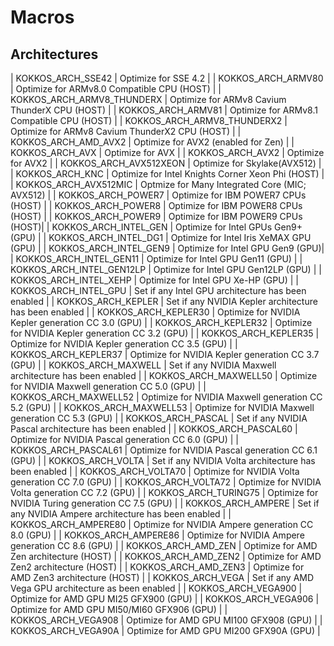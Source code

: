 # Macros


## Architectures
| KOKKOS_ARCH_SSE42 | Optimize for SSE 4.2 |
| KOKKOS_ARCH_ARMV80 | Optimize for ARMv8.0 Compatible CPU (HOST) |
| KOKKOS_ARCH_ARMV8_THUNDERX | Optimize for ARMv8 Cavium ThunderX CPU (HOST) |
| KOKKOS_ARCH_ARMV81 | Optimize for ARMv8.1 Compatible CPU (HOST) |
| KOKKOS_ARCH_ARMV8_THUNDERX2 | Optimize for ARMv8 Cavium ThunderX2 CPU (HOST) |
| KOKKOS_ARCH_AMD_AVX2 | Optimize for AVX2 (enabled for Zen) |
| KOKKOS_ARCH_AVX | Optimize for AVX |
| KOKKOS_ARCH_AVX2 | Optimize for AVX2 |
| KOKKOS_ARCH_AVX512XEON | Optimize for Skylake(AVX512) |
| KOKKOS_ARCH_KNC | Optimize for Intel Knights Corner Xeon Phi (HOST) |
| KOKKOS_ARCH_AVX512MIC | Optmize for Many Integrated Core (MIC; AVX512) |
| KOKKOS_ARCH_POWER7 | Optimize for IBM POWER7 CPUs (HOST) |
| KOKKOS_ARCH_POWER8 | Optimize for IBM POWER8 CPUs (HOST) |
| KOKKOS_ARCH_POWER9 | Optimize for IBM POWER9 CPUs (HOST)|
| KOKKOS_ARCH_INTEL_GEN | Optimize for Intel GPUs Gen9+ (GPU) |
| KOKKOS_ARCH_INTEL_DG1 | Optimize for Intel Iris XeMAX GPU (GPU) |
| KOKKOS_ARCH_INTEL_GEN9 | Optimize for Intel GPU Gen9 (GPU)|
| KOKKOS_ARCH_INTEL_GEN11 | Optimize for Intel GPU Gen11 (GPU) |
| KOKKOS_ARCH_INTEL_GEN12LP | Optimize for Intel GPU Gen12LP (GPU) |
| KOKKOS_ARCH_INTEL_XEHP | Optimize for Intel GPU Xe-HP (GPU) |
| KOKKOS_ARCH_INTEL_GPU | Set if any Intel GPU architecture has been enabled |
| KOKKOS_ARCH_KEPLER | Set if any NVIDIA Kepler architecture has been enabled |
| KOKKOS_ARCH_KEPLER30 | Optimize for NVIDIA Kepler generation CC 3.0 (GPU) |
| KOKKOS_ARCH_KEPLER32 | Optimize for NVIDIA Kepler generation CC 3.2 (GPU) |
| KOKKOS_ARCH_KEPLER35 | Optimize for NVIDIA Kepler generation CC 3.5 (GPU) |
| KOKKOS_ARCH_KEPLER37 | Optimize for NVIDIA Kepler generation CC 3.7 (GPU) |
| KOKKOS_ARCH_MAXWELL | Set if any NVIDIA Maxwell architecture has been enabled |
| KOKKOS_ARCH_MAXWELL50 | Optimize for NVIDIA Maxwell generation CC 5.0 (GPU) |
| KOKKOS_ARCH_MAXWELL52 | Optimize for NVIDIA Maxwell generation CC 5.2 (GPU) |
| KOKKOS_ARCH_MAXWELL53 | Optimize for NVIDIA Maxwell generation CC 5.3 (GPU) |
| KOKKOS_ARCH_PASCAL | Set if any NVIDIA Pascal architecture has been enabled  |
| KOKKOS_ARCH_PASCAL60 | Optimize for NVIDIA Pascal generation CC 6.0 (GPU) |
| KOKKOS_ARCH_PASCAL61 | Optimize for NVIDIA Pascal generation CC 6.1 (GPU) |
| KOKKOS_ARCH_VOLTA | Set if any NVIDIA Volta architecture has been enabled |
| KOKKOS_ARCH_VOLTA70 | Optimize for NVIDIA Volta generation CC 7.0 (GPU) |
| KOKKOS_ARCH_VOLTA72 | Optimize for NVIDIA Volta generation CC 7.2 (GPU) |
| KOKKOS_ARCH_TURING75 | Optimize for NVIDIA Turing generation CC 7.5 (GPU) |
| KOKKOS_ARCH_AMPERE | Set if any NVIDIA Ampere architecture has been enabled |
| KOKKOS_ARCH_AMPERE80 | Optimize for NVIDIA Ampere generation CC 8.0 (GPU) |
| KOKKOS_ARCH_AMPERE86  | Optimize for NVIDIA Ampere generation CC 8.6 (GPU) |
| KOKKOS_ARCH_AMD_ZEN | Optimize for AMD Zen architecture (HOST) |
| KOKKOS_ARCH_AMD_ZEN2 | Optimize for AMD Zen2 architecture (HOST) |
| KOKKOS_ARCH_AMD_ZEN3 | Optimize for AMD Zen3 architecture (HOST) |
| KOKKOS_ARCH_VEGA | Set if any AMD Vega GPU architecture as been enabled |
| KOKKOS_ARCH_VEGA900 | Optimize for AMD GPU MI25 GFX900 (GPU) |
| KOKKOS_ARCH_VEGA906 | Optimize for AMD GPU MI50/MI60 GFX906 (GPU) |
| KOKKOS_ARCH_VEGA908 | Optimize for AMD GPU MI100 GFX908 (GPU) |
| KOKKOS_ARCH_VEGA90A | Optimize for AMD GPU MI200 GFX90A (GPU) |

